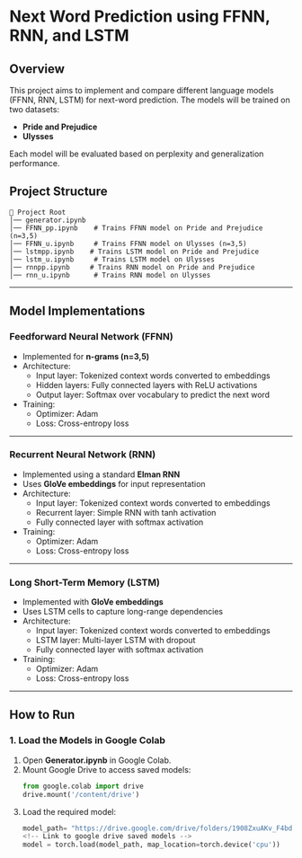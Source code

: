 # Next Word Prediction using FFNN, RNN, and LSTM

## Overview

This project aims to implement and compare different language models (FFNN, RNN, LSTM) for next-word prediction. The models will be trained on two datasets:

- **Pride and Prejudice**
- **Ulysses**

Each model will be evaluated based on perplexity and generalization performance.

## Project Structure

```
📂 Project Root
│── generator.ipynb  
│── FFNN_pp.ipynb    # Trains FFNN model on Pride and Prejudice (n=3,5)
│── FFNN_u.ipynb     # Trains FFNN model on Ulysses (n=3,5)
│── lstmpp.ipynb    # Trains LSTM model on Pride and Prejudice
│── lstm_u.ipynb     # Trains LSTM model on Ulysses
│── rnnpp.ipynb     # Trains RNN model on Pride and Prejudice
│── rnn_u.ipynb      # Trains RNN model on Ulysses
```

---

## **Model Implementations**

### **Feedforward Neural Network (FFNN)**

- Implemented for **n-grams (n=3,5)**
- Architecture:
  - Input layer: Tokenized context words converted to embeddings
  - Hidden layers: Fully connected layers with ReLU activations
  - Output layer: Softmax over vocabulary to predict the next word
- Training:
  - Optimizer: Adam
  - Loss: Cross-entropy loss

---

### **Recurrent Neural Network (RNN)**

- Implemented using a standard **Elman RNN**
- Uses **GloVe embeddings** for input representation
- Architecture:
  - Input layer: Tokenized context words converted to embeddings
  - Recurrent layer: Simple RNN with tanh activation
  - Fully connected layer with softmax activation
- Training:
  - Optimizer: Adam
  - Loss: Cross-entropy loss

---

### **Long Short-Term Memory (LSTM)**

- Implemented with **GloVe embeddings**
- Uses LSTM cells to capture long-range dependencies
- Architecture:
  - Input layer: Tokenized context words converted to embeddings
  - LSTM layer: Multi-layer LSTM with dropout
  - Fully connected layer with softmax activation
- Training:
  - Optimizer: Adam
  - Loss: Cross-entropy loss

---

## **How to Run**

### **1. Load the Models in Google Colab**

1. Open **Generator.ipynb** in Google Colab.
2. Mount Google Drive to access saved models:
   ```python
   from google.colab import drive
   drive.mount('/content/drive')
   ```
3. Load the required model:
   ```python
   model_path= "https://drive.google.com/drive/folders/1908ZxuAKv_F4bdLTP8qdeiAaO9WHeN42?usp=sharing"
   <!-- Link to google drive saved models -->
   model = torch.load(model_path, map_location=torch.device('cpu'))
   ```
